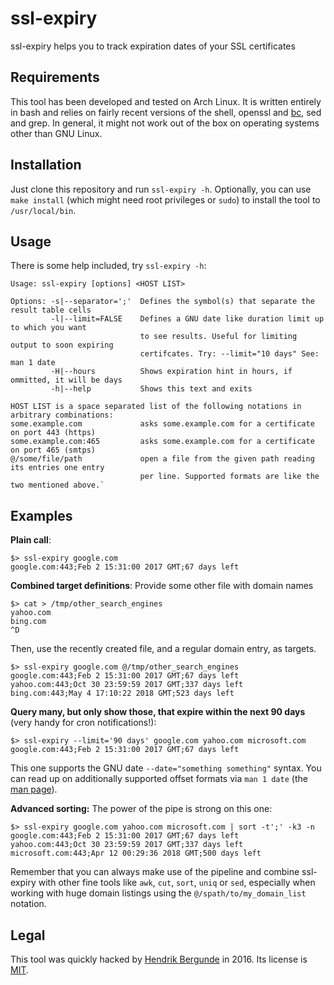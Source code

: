 # ssl-expiry
ssl-expiry helps you to track expiration dates of your SSL certificates

## Requirements

This tool has been developed and tested on Arch Linux. It is written entirely in bash and relies on fairly recent versions of the shell, openssl and [bc](https://www.gnu.org/software/bc/bc.html), sed and grep. In general, it might not work out of the box on operating systems other than GNU Linux.

## Installation

Just clone this repository and run `ssl-expiry -h`. Optionally, you can use `make install` (which might need root privileges or `sudo`) to install the tool to `/usr/local/bin`. 

## Usage

There is some help included, try `ssl-expiry -h`:

```
Usage: ssl-expiry [options] <HOST LIST>

Options: -s|--separator=';'  Defines the symbol(s) that separate the result table cells
         -l|--limit=FALSE    Defines a GNU date like duration limit up to which you want
                             to see results. Useful for limiting output to soon expiring
                             certifcates. Try: --limit="10 days" See: man 1 date
         -H|--hours          Shows expiration hint in hours, if ommitted, it will be days
         -h|--help           Shows this text and exits

HOST LIST is a space separated list of the following notations in arbitrary combinations:
some.example.com             asks some.example.com for a certificate on port 443 (https)
some.example.com:465         asks some.example.com for a certificate on port 465 (smtps)
@/some/file/path             open a file from the given path reading its entries one entry
                             per line. Supported formats are like the two mentioned above.`
```

## Examples

**Plain call**:
```
$> ssl-expiry google.com
google.com:443;Feb 2 15:31:00 2017 GMT;67 days left
```

**Combined target definitions**:
Provide some other file with domain names
```
$> cat > /tmp/other_search_engines
yahoo.com
bing.com
^D
```
Then, use the recently created file, and a regular domain entry, as targets.
```
$> ssl-expiry google.com @/tmp/other_search_engines
google.com:443;Feb 2 15:31:00 2017 GMT;67 days left
yahoo.com:443;Oct 30 23:59:59 2017 GMT;337 days left
bing.com:443;May 4 17:10:22 2018 GMT;523 days left
```

**Query many, but only show those, that expire within the next 90 days** (very handy for cron notifications!):
```
$> ssl-expiry --limit='90 days' google.com yahoo.com microsoft.com
google.com:443;Feb 2 15:31:00 2017 GMT;67 days left
```

This one supports the GNU date `--date="something something"` syntax. You can read up on additionally supported offset formats via `man 1 date` (the [man page](https://linux.die.net/man/1/date)).

**Advanced sorting:** The power of the pipe is strong on this one:
```
$> ssl-expiry google.com yahoo.com microsoft.com | sort -t';' -k3 -n
google.com:443;Feb 2 15:31:00 2017 GMT;67 days left
yahoo.com:443;Oct 30 23:59:59 2017 GMT;337 days left
microsoft.com:443;Apr 12 00:29:36 2018 GMT;500 days left
```

Remember that you can always make use of the pipeline and combine ssl-expiry with other fine tools like `awk`, `cut`, `sort`, `uniq` or `sed`, especially when working with huge domain listings using the `@/spath/to/my_domain_list` notation.

## Legal

This tool was quickly hacked by [Hendrik Bergunde](https://github.com/hendrikb) in 2016. Its license is [MIT](https://github.com/hendrikb/ssl-expiry/blob/master/LICENSE).
